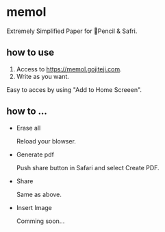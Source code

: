 # memol
Extremely Simplified Paper for Pencil & Safri.

## how to use
1. Access to https://memol.gojiteji.com.
1. Write as you want.

Easy to acces by using "Add to Home Screeen".

## how to ...
- Erase all

  Reload your blowser.

- Generate pdf

  Push share button in Safari and select Create PDF.

- Share

  Same as above.

- Insert Image

  Comming soon...
